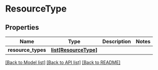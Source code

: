 # ResourceType

## Properties
Name | Type | Description | Notes
------------ | ------------- | ------------- | -------------
**resource_types** | [**list[ResourceType]**](ResourceType.md) |  | 

[[Back to Model list]](../README.md#documentation-for-models) [[Back to API list]](../README.md#documentation-for-api-endpoints) [[Back to README]](../README.md)

